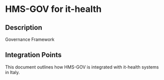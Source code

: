 # HMS-GOV for it-health

## Description

Governance Framework

## Integration Points

This document outlines how HMS-GOV is integrated with it-health systems in Italy.
